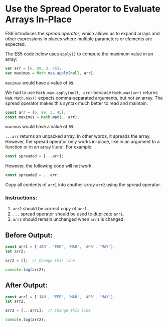 # Use the Spread Operator to Evaluate Arrays In-Place

ES6 introduces the _spread operator_, which allows us to expand arrays and other expressions in places where multiple parameters or elements are expected.

The ES5 code below uses `apply()` to compute the maximum value in an array:

```javascript
var arr = [6, 89, 3, 45];
var maximus = Math.max.apply(null, arr);
```

`maximus` would have a value of `89`.

We had to use `Math.max.apply(null, arr)` because `Math.max(arr)` returns `NaN`. `Math.max()` expects comma-separated arguments, but not an array. The spread operator makes this syntax much better to read and maintain.

```javascript
const arr = [6, 89, 3, 45];
const maximus = Math.max(...arr);
```

`maximus` would have a value of `89`.

`...arr` returns an unpacked array. In other words, it spreads the array. However, the spread operator only works in-place, like in an argument to a function or in an array literal. For example:

```javascript
const spreaded = [...arr];
```

However, the following code will not work:

```javascript
const spreaded = ...arr;
```

Copy all contents of `arr1` into another array `arr2` using the spread operator.

### Instructions:
1. `arr2` should be correct copy of `arr1`.
2. `...` spread operator should be used to duplicate `arr1`.
3. `arr2` should remain unchanged when `arr1` is changed.

## Before Output:
```javascript
const arr1 = ['JAN', 'FEB', 'MAR', 'APR', 'MAY'];
let arr2;

arr2 = [];  // Change this line

console.log(arr2);
```

## After Output:
```javascript
const arr1 = ['JAN', 'FEB', 'MAR', 'APR', 'MAY'];
let arr2;

arr2 = [...arr1];  // Change this line

console.log(arr2);
```